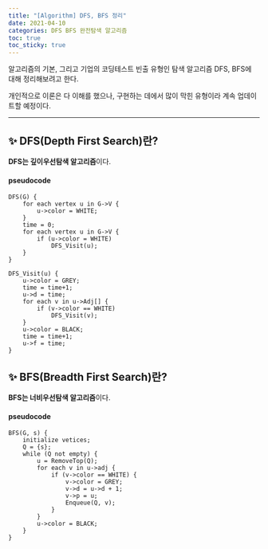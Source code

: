 ```yaml
---
title: "[Algorithm] DFS, BFS 정리"
date: 2021-04-10
categories: DFS BFS 완전탐색 알고리즘
toc: true
toc_sticky: true
---
```


알고리즘의 기본, 그리고 기업의 코딩테스트 빈출 유형인 탐색 알고리즘 DFS, BFS에 대해 정리해보려고 한다.

개인적으로 이론은 다 이해를 했으나, 구현하는 데에서 많이 막힌 유형이라 계속 업데이트할 예정이다.

---
## :sparkles: DFS(Depth First Search)란?

**DFS는 깊이우선탐색 알고리즘**이다. 

#### pseudocode
    DFS(G) {
    	for each vertex u in G->V {
    		u->color = WHITE;
    	}
    	time = 0;
    	for each vertex u in G->V {
    		if (u->color = WHITE)
    			DFS_Visit(u);
    	}
    }
    
    DFS_Visit(u) {
    	u->color = GREY;
    	time = time+1;
    	u->d = time;
    	for each v in u->Adj[] {
    		if (v->color == WHITE)
    			DFS_Visit(v);
    	}
    	u->color = BLACK;
    	time = time+1;
    	u->f = time;
    }

## :sparkles: BFS(Breadth First Search)란?

**BFS는 너비우선탐색 알고리즘**이다. 

#### pseudocode
    BFS(G, s) {
    	initialize vetices;
    	Q = {s};
    	while (Q not empty) {
    		u = RemoveTop(Q);
    		for each v in u->adj {
    			if (v->color == WHITE) {
    				v->color = GREY;
    				v->d = u->d + 1;
    				v->p = u;
    				Enqueue(Q, v);
    			}
    		}
    		u->color = BLACK;
    	}
    }